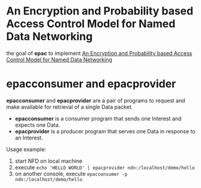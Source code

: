 # An Encryption and Probability based Access Control Model for Named Data Networking

the goal of **epac** to implement [An Encryption and Probability based Access Control Model for Named Data Networking](http://ieeexplore.ieee.org/abstract/document/7017100/)

# epacconsumer and epacprovider

**epacconsumer** and **epacprovider** are a pair of programs to request and make available for retrieval of a single Data packet.

* **epacconsumer** is a consumer program that sends one Interest and expects one Data.
* **epacprovider** is a producer program that serves one Data in response to an Interest.

Usage example:

1. start NFD on local machine
2. execute `echo 'HELLO WORLD' | epacprovider ndn:/localhost/demo/hello`
3. on another console, execute `epacconsumer -p ndn:/localhost/demo/hello`

